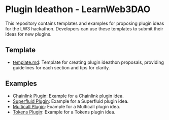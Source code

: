 # Plugin Ideathon - LearnWeb3DAO

This repository contains templates and examples for proposing plugin ideas for the LW3 hackathon.
Developers can use these templates to submit their ideas for new plugins.

## Template

- [template.md](template.md): Template for creating plugin ideathon proposals, providing guidelines for each section and tips for clarity.

## Examples

- [Chainlink Plugin](chainlinkPlugin.md): Example for a Chainlink plugin idea.
- [Superfluid Plugin](superfluidPlugin.md): Example for a Superfluid plugin idea.
- [Multicall Plugin](multicallPlugin.md): Example for a Multicall plugin idea.
- [Tokens Plugin](tokensPlugin.md): Example for a Tokens plugin idea.
